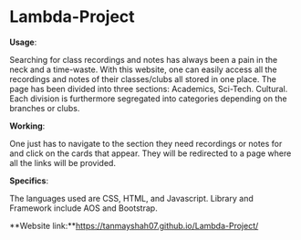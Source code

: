 # Lambda-Project

**Usage**: 

Searching for class recordings and notes has always been a pain in the neck and a time-waste. With this website, one can easily access all the recordings and notes of their classes/clubs all stored in one place. 
The page has been divided into three sections: Academics, Sci-Tech. Cultural. Each division is furthermore segregated into categories depending on the branches or clubs.

**Working**: 

One just has to navigate to the section they need recordings or notes for and click on the cards that appear. They will be redirected to a page where all the links will be provided.

**Specifics**: 

The languages used are CSS, HTML, and Javascript. Library and Framework include AOS and Bootstrap. 

**Website link:**https://tanmayshah07.github.io/Lambda-Project/


